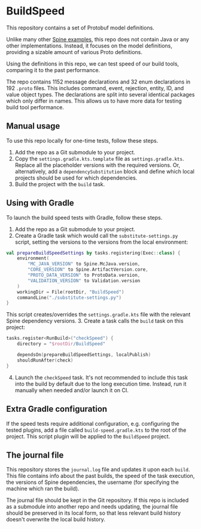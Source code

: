 # BuildSpeed

This repository contains a set of Protobuf model definitions.

Unlike many other [Spine examples](https://github.com/spine-examples), this repo does not contain
Java or any other implementations. Instead, it focuses on the model definitions, providing
a sizable amount of various Proto definitions.

Using the definitions in this repo, we can test speed of our build tools, comparing it to
the past performance.

The repo contains 1152 message declarations and 32 enum declarations in 192 `.proto` files.
This includes command, event, rejection, entity, ID, and value object types.
The declarations are split into several identical packages which only differ in names.
This allows us to have more data for testing build tool performance.

## Manual usage

To use this repo locally for one-time tests, follow these steps.

1. Add the repo as a Git submodule to your project.
2. Copy the `settings.gradle.kts.template` file as `settings.gradle.kts`.
   Replace all the placeholder versions with the required versions. Or, alternatively,
   add a `dependencySubstitution` block and define which local projects should be used for which
   dependencies.
3. Build the project with the `build` task.

## Using with Gradle

To launch the build speed tests with Gradle, follow these steps.

1. Add the repo as a Git submodule to your project.
2. Create a Gradle task which would call the `substitute-settings.py` script, setting the versions
   to the versions from the local environment:
```kotlin
val prepareBuildSpeedSettings by tasks.registering(Exec::class) {
    environment(
        "MC_JAVA_VERSION" to Spine.McJava.version,
        "CORE_VERSION" to Spine.ArtifactVersion.core,
        "PROTO_DATA_VERSION" to ProtoData.version,
        "VALIDATION_VERSION" to Validation.version
    )
    workingDir = File(rootDir, "BuildSpeed")
    commandLine("./substitute-settings.py")
}
```
   This script creates/overrides the `settings.gradle.kts` file with the relevant
   Spine dependency versions.
3. Create a task calls the `build` task on this project:
```kotlin
tasks.register<RunBuild>("checkSpeed") {
    directory = "$rootDir/BuildSpeed"

    dependsOn(prepareBuildSpeedSettings, localPublish)
    shouldRunAfter(check)
}
```
4. Launch the `checkSpeed` task. It's not recommended to include this task into the build
   by default due to the long execution time. Instead, run it manually when needed and/or launch
   it on CI.

## Extra Gradle configuration

If the speed tests require additional configuration, e.g. configuring the tested plugins,
add a file called `build-speed.gradle.kts` to the root of the project. This script plugin
will be applied to the `BuildSpeed` project.

## The journal file

This repository stores the `journal.log` file and updates it upon each `build`. This file contains
info about the past builds, the speed of the task execution, the versions of Spine dependencies,
the username (for specifying the machine which ran the build).

The journal file should be kept in the Git repository. If this repo is included as a submodule into
another repo and needs updating, the journal file should be preserved in its local form, so that
less relevant build history doesn't overwrite the local build history.
